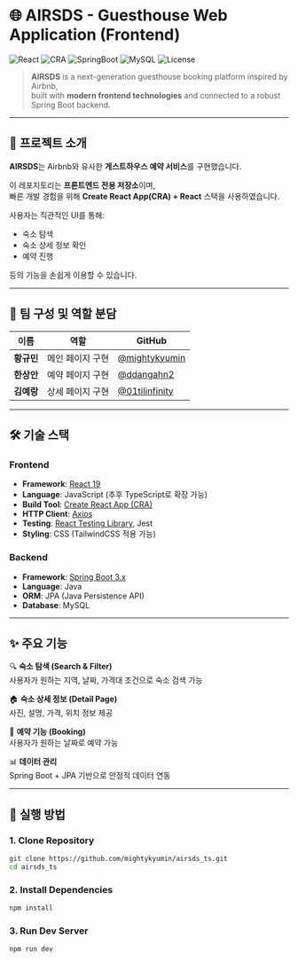 # 🌐 AIRSDS - Guesthouse Web Application (Frontend)

![React](https://img.shields.io/badge/React-19.0.0-blue?logo=react)
![CRA](https://img.shields.io/badge/CRA-5.0.1-lightblue?logo=createreactapp)
![SpringBoot](https://img.shields.io/badge/SpringBoot-3.x-green?logo=springboot)
![MySQL](https://img.shields.io/badge/MySQL-8.0-orange?logo=mysql)
![License](https://img.shields.io/badge/license-MIT-lightgrey)

> **AIRSDS** is a next-generation guesthouse booking platform inspired by Airbnb,  
> built with **modern frontend technologies** and connected to a robust Spring Boot backend.

---

## 📖 프로젝트 소개

**AIRSDS**는 Airbnb와 유사한 **게스트하우스 예약 서비스**를 구현했습니다.  

이 레포지토리는 **프론트엔드 전용 저장소**이며,  
빠른 개발 경험을 위해 **Create React App(CRA) + React** 스택을 사용하였습니다.  

사용자는 직관적인 UI를 통해:
- 숙소 탐색
- 숙소 상세 정보 확인
- 예약 진행  

등의 기능을 손쉽게 이용할 수 있습니다.  

---

## 👥 팀 구성 및 역할 분담

| 이름 | 역할 | GitHub |
|------|------|--------|
| **황규민** | 메인 페이지 구현 | [@mightykyumin](https://github.com/mightykyumin) |
| **한상안** | 예약 페이지 구현 | [@ddangahn2](https://github.com/ddangahn2) |
| **김예랑** | 상세 페이지 구현 | [@01tilinfinity](https://github.com/01tilinfinity) |


---

## 🛠️ 기술 스택

### Frontend
- **Framework**: [React 19](https://react.dev/)  
- **Language**: JavaScript (추후 TypeScript로 확장 가능)  
- **Build Tool**: [Create React App (CRA)](https://create-react-app.dev/)  
- **HTTP Client**: [Axios](https://axios-http.com/)  
- **Testing**: [React Testing Library](https://testing-library.com/docs/react-testing-library/intro/), Jest  
- **Styling**: CSS (TailwindCSS 적용 가능)  

### Backend
- **Framework**: [Spring Boot 3.x](https://spring.io/projects/spring-boot)  
- **Language**: Java  
- **ORM**: JPA (Java Persistence API)  
- **Database**: MySQL  

---

## ✨ 주요 기능

🔍 **숙소 탐색 (Search & Filter)**  
사용자가 원하는 지역, 날짜, 가격대 조건으로 숙소 검색 가능  

🏠 **숙소 상세 정보 (Detail Page)**  
사진, 설명, 가격, 위치 정보 제공  

📅 **예약 기능 (Booking)**  
사용자가 원하는 날짜로 예약 가능  

📊 **데이터 관리**  
Spring Boot + JPA 기반으로 안정적 데이터 연동  

---

## 🚀 실행 방법

### 1. Clone Repository
```bash
git clone https://github.com/mightykyumin/airsds_ts.git
cd airsds_ts
```
### 2. Install Dependencies
```bash
npm install
```

### 3. Run Dev Server
```bash
npm run dev
```
